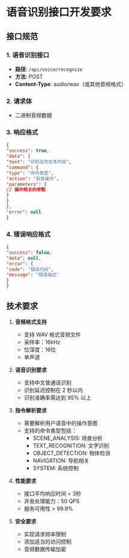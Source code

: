 # 语音识别接口开发要求

## 接口规范

### 1. 语音识别接口
- **路径**: `/api/voice/recognize`
- **方法**: POST
- **Content-Type**: audio/wav（或其他音频格式）

### 2. 请求体
- 二进制音频数据

### 3. 响应格式

```json
{
"success": true,
"data": {
"text": "识别出的文本内容",
"command": {
"type": "命令类型",
"action": "具体操作",
"parameters": {
// 操作相关的参数
}
}
},
"error": null
}
```

### 4. 错误响应格式

```json
{
"success": false,
"data": null,
"error": {
"code": "错误代码",
"message": "错误描述"
}
}
```

## 技术要求

1. **音频格式支持**
   - 支持 WAV 格式音频文件
   - 采样率：16kHz
   - 位深度：16位
   - 单声道

2. **语音识别要求**
   - 支持中文普通话识别
   - 识别延迟控制在 2 秒以内
   - 识别准确率需达到 95% 以上

3. **指令解析要求**
   - 需要解析用户语音中的操作意图
   - 支持的命令类型包括：
     - SCENE_ANALYSIS: 场景分析
     - TEXT_RECOGNITION: 文字识别
     - OBJECT_DETECTION: 物体检测
     - NAVIGATION: 导航相关
     - SYSTEM: 系统控制

4. **性能要求**
   - 接口平均响应时间 < 3秒
   - 并发处理能力：50 QPS
   - 服务可用性 > 99.9%

5. **安全要求**
   - 实现请求频率限制
   - 添加适当的访问控制
   - 音频数据传输加密
